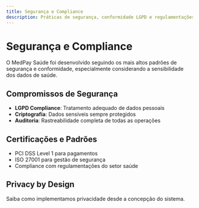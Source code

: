 ```yaml
---
title: Segurança e Compliance
description: Práticas de segurança, conformidade LGPD e regulamentações do setor saúde
---
```


# Segurança e Compliance

O MedPay Saúde foi desenvolvido seguindo os mais altos padrões de segurança e conformidade, especialmente considerando a sensibilidade dos dados de saúde.

## Compromissos de Segurança

- **LGPD Compliance**: Tratamento adequado de dados pessoais
- **Criptografia**: Dados sensíveis sempre protegidos
- **Auditoria**: Rastreabilidade completa de todas as operações

## Certificações e Padrões

- PCI DSS Level 1 para pagamentos
- ISO 27001 para gestão de segurança
- Compliance com regulamentações do setor saúde

## Privacy by Design

Saiba como implementamos privacidade desde a concepção do sistema.